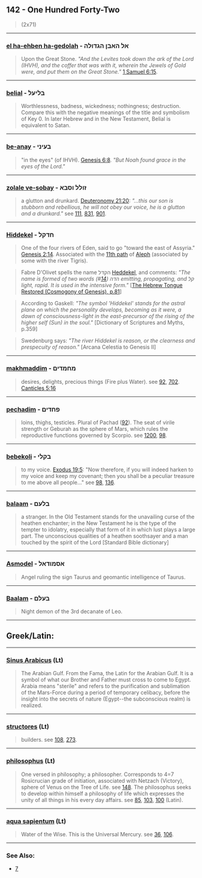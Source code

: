 ## 142 - One Hundred Forty-Two
> (2x71)

---

### [el ha-ehben ha-gedolah](/keys/AL.HABN.HGDVLH) - אל האבן הגדולה
> Upon the Great Stone. *"And the Levites took down the ark of the Lord (IHVH), and the coffer that was with it, wherein the Jewels of Gold were, and put them on the Great Stone."* [1 Samuel 6:15](http://biblehub.com/1_samuel/6-15.htm).

---

### [belial](/keys/BLIOL) - בליעל
> Worthlessness, badness, wickedness; nothingness; destruction. Compare this with the negative meanings of the title and symbolism of Key 0. In later Hebrew and in the New Testament, Belial is equivalent to Satan.

---

### [be-anay](/keys/BOINI) - בעיני
> "in the eyes" (of IHVH). [Genesis 6:8](http://biblehub.com/genesis/6-8.htm). *"But Noah found grace in the eyes of the Lord."*

---

### [zolale ve-sobay](/keys/ZVLL.VSBA) - זולל וסבא
> a glutton and drunkard. [Deuteronomy 21:20](http://biblehub.com/deuteronomy/21-20.htm): *"...this our son is stubborn and rebellious, he will not obey our voice, he is a glutton and a drunkard."* see [111](111), [831](831), [901](901).

---

### [Hiddekel](/keys/ChDQL) - חדקל
> One of the four rivers of Eden, said to go "toward the east of Assyria." [Genesis 2:14](http://biblehub.com/genesis/2-14.htm). Associated with the [11th path](11) of [Aleph](/keys/A) (associated by some with the river Tigris).

> Fabre D'Olivet spells the name הקדל [Heddekel](/keys/HDQL), and comments: *"The name is formed of two words הדה (#[14](14)) emitting, propagating, and קל light, rapid. It is used in the intensive form."* [[The Hebrew Tongue Restored (Cosmogony of Genesis), p.81](https://archive.org/stream/hebraictongueres00fabriala#page/80)]

> According to Gaskell: *"The symbol 'Hiddekel' stands for the astral plane on which the personality develops, becoming as it were, a dawn of consciousness-light in the east-precursor of the rising of the higher self (Sun) in the soul."* [Dictionary of Scriptures and Myths, p.359]

> Swedenburg says: *"The river Hiddekel is reason, or the clearness and prespecuity of reason."* [Arcana Celestia to Genesis II]

---

### [makhmaddim](/keys/MChMDIM) - מחמדים
> desires, delights, precious things (Fire plus Water). see [92](92), [702](702). [Canticles 5:16](http://biblehub.com//.htm)

---

### [pechadim](/keys/PChDIM) - פחדים
> loins, thighs, testicles. Plural of Pachad ([92](92)). The seat of virile strength or Geburah as the sphere of Mars, which rules the reproductive functions governed by Scorpio. see [1200](1200), [98](98).

---

### [bebekoli](/keys/BQLI) - בקלי
> to my voice. [Exodus 19:5](http://biblehub.com//.htm): "Now therefore, if you will indeed harken to my voice and keep my covenant; then you shall be a peculiar treasure to me above all people..." see [98](98), [136](136).

---

### [balaam](/keys/BLOM) - בלעם
> a stranger. In the Old Testament stands for the unavailing curse of the heathen enchanter; in the New Testament he is the type of the tempter to idolatry, especially that form of it in which lust plays a large part. The unconscious qualities of a heathen soothsayer and a man touched by the spirit of the Lord [Standard Bible dictionary]

---

### [Asmodel](/keys/ASMVDAL) - אסמודאל
> Angel ruling the sign Taurus and geomantic intelligence of Taurus.

---

### [Baalam](/keys/BOLM) - בעלם
> Night demon of the 3rd decanate of Leo.

---

## Greek/Latin:

---

### [Sinus Arabicus](/latin?word=Sinus+Arabicus) (Lt)
> The Arabian Gulf. From the Fama, the Latin for the Arabian Gulf. It is a symbol of what our Brother and Father must cross to come to Egypt. Arabia means "sterile" and refers to the purification and sublimation of the Mars-Force during a period of temporary celibacy, before the insight into the secrets of nature (Egypt--the subconscious realm) is realized.

---

### [structores](/latin?word=structores) (Lt)
> builders. see [108](108), [273](273).

---

### [philosophus](/latin?word=philosophus) (Lt)
> One versed in philosophy; a philosopher. Corresponds to 4=7 Rosicrucian grade of initiation, associated with Netzach (Victory), sphere of Venus on the Tree of Life. see [148](148). The philosophus seeks to develop within himself a philosophy of life which expresses the unity of all things in his every day affairs. see [85](85), [103](103), [100](100) (Latin).

---

### [aqua sapientum](/latin?word=aqua+sapientum) (Lt)
> Water of the Wise. This is the Universal Mercury. see [36](36), [106](106).

---

### See Also:

- [7](7)

